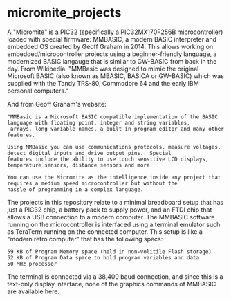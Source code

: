 # micromite_projects
A "Micromite" is a PIC32 (specifically a PIC32MX170F256B microcontroller) loaded with special firmware: MMBASIC, a modern BASIC interpreter and embedded OS created by Geoff Graham in 2014. This allows working on embedded/microcontroller projects using a beginner-friendly language, a modernized BASIC langauge that is similar to GW-BASIC from back in the day. From Wikipedia: "MMBasic was designed to mimic the original Microsoft BASIC (also known as MBASIC, BASICA or GW-BASIC) which was supplied with the Tandy TRS-80, Commodore 64 and the early IBM personal computers."  

And from Geoff Graham's website: 

    "MMBasic is a Microsoft BASIC compatible implementation of the BASIC language with floating point, integer and string variables, 
     arrays, long variable names, a built in program editor and many other features. 

    Using MMBasic you can use communications protocols, measure voltages, detect digital inputs and drive output pins.  Special 
    features include the ability to use touch sensitive LCD displays, temperature sensors, distance sensors and more.

    You can use the Micromite as the intelligence inside any project that requires a medium speed microcontroller but without the 
    hassle of programming in a complex language. 

The projects in this repository relate to a minimal breadboard setup that has just a PIC32 chip, a battery pack to supply power, and an FTDI chip that allows a USB connection to a modern computer. The MMBASIC software running on the microcontroller is interfaced using a terminal emulator such as TeraTerm running on the connected computer. This setup is like a "modern retro computer" that has the following specs:

    59 KB of Program Memory space (held in non-volitile Flash storage)
    52 KB of Program Data space to hold program variables and data
    50 MHz processor

The terminal is connected via a 38,400 baud connection, and since this is a text-only display interface, none of the graphics commands of MMBASIC are available here.
